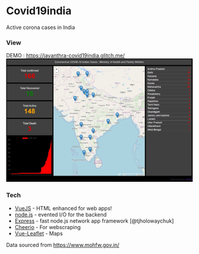 # Covid19india
Active corona cases in India

### View

DEMO : https://jayanthra-covid19india.glitch.me/
![alt text](https://raw.githubusercontent.com/jayanthra/covid19india/master/screenshot.jpg)

### Tech

* [VueJS] - HTML enhanced for web apps!
* [node.js] - evented I/O for the backend
* [Express] - fast node.js network app framework [@tjholowaychuk]
* [Cheerio] - For webscraping
* [Vue-Leaflet] - Maps

Data sourced from https://www.mohfw.gov.in/

[//]: # ()


   [VueJS]: <https://github.com/joemccann/dillinger>
   [Cheerio]: <https://github.com/joemccann/dillinger.git>
   [node.js]: <http://nodejs.org>
   [express]: <http://expressjs.com>
   [Vue-Leaflet]: <https://vue2-leaflet.netlify.com/>
